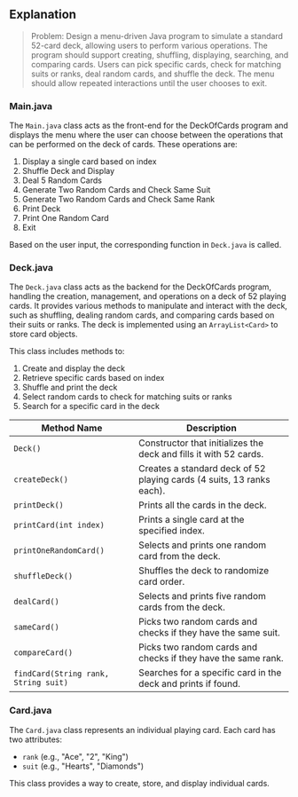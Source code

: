 ## Explanation

> Problem: Design a menu-driven Java program to simulate a standard 52-card deck, allowing users to perform various operations. The program should support creating, shuffling, displaying, searching, and comparing cards. Users can pick specific cards, check for matching suits or ranks, deal random cards, and shuffle the deck. The menu should allow repeated interactions until the user chooses to exit.


### Main.java
The `Main.java` class acts as the front-end for the DeckOfCards program and displays the menu where the user can choose between the operations that can be performed on the deck of cards. These operations are:
1. Display a single card based on index
2. Shuffle Deck and Display
3. Deal 5 Random Cards
4. Generate Two Random Cards and Check Same Suit
5. Generate Two Random Cards and Check Same Rank
6. Print Deck
7. Print One Random Card
8. Exit

Based on the user input, the corresponding function in `Deck.java` is called.


### Deck.java
The `Deck.java` class acts as the backend for the DeckOfCards program, handling the creation, management, and operations on a deck of 52 playing cards. It provides various methods to manipulate and interact with the deck, such as shuffling, dealing random cards, and comparing cards based on their suits or ranks. The deck is implemented using an `ArrayList<Card>` to store card objects.

This class includes methods to:
1. Create and display the deck
2. Retrieve specific cards based on index
3. Shuffle and print the deck
4. Select random cards to check for matching suits or ranks
5. Search for a specific card in the deck

| **Method Name**        | **Description** |
|------------------------|----------------|
| `Deck()`              | Constructor that initializes the deck and fills it with 52 cards. |
| `createDeck()`        | Creates a standard deck of 52 playing cards (4 suits, 13 ranks each). |
| `printDeck()`         | Prints all the cards in the deck. |
| `printCard(int index)` | Prints a single card at the specified index. |
| `printOneRandomCard()` | Selects and prints one random card from the deck. |
| `shuffleDeck()`       | Shuffles the deck to randomize card order. |
| `dealCard()`          | Selects and prints five random cards from the deck. |
| `sameCard()`         | Picks two random cards and checks if they have the same suit. |
| `compareCard()`      | Picks two random cards and checks if they have the same rank. |
| `findCard(String rank, String suit)` | Searches for a specific card in the deck and prints if found. |


### Card.java
The `Card.java` class represents an individual playing card. Each card has two attributes:  
- `rank` (e.g., "Ace", "2", "King")  
- `suit` (e.g., "Hearts", "Diamonds")

This class provides a way to create, store, and display individual cards.

